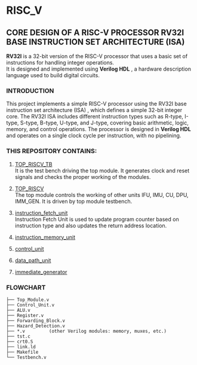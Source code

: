 # RISC_V

## CORE DESIGN OF A RISC-V PROCESSOR RV32I BASE INSTRUCTION SET ARCHITECTURE (ISA)

**RV32I** is a 32-bit version of the RISC-V processor that uses a basic set of instructions for handling integer operations.   
It is designed and implemented using **Verilog HDL** , a hardware description language used to build digital circuits.  

### INTRODUCTION
This project implements a simple RISC-V processor using the RV32I base instruction set architecture (ISA) , which defines a simple 32-bit integer core.
The RV32I ISA includes different instruction types such as R-type, I-type, S-type, B-type, U-type, and J-type, covering basic arithmetic, logic, memory, and control operations.
The processor is designed in **Verilog HDL** and operates on a single clock cycle per instruction, with no pipelining.  

### THIS REPOSITORY CONTAINS:
1. [TOP_RISCV_TB]()  
It is the test bench driving the top module. It generates clock and reset signals and checks the proper working of the modules.  
   
2. [TOP_RISCV](https://github.com/ShankhalikaMallick/RISC_V/blob/main/TOP_RISCV.v)   
The top module controls the working of other units IFU, IMU, CU, DPU, IMM_GEN. It is driven by top module testbench.  

3. [instruction_fetch_unit](https://github.com/ShankhalikaMallick/RISC_V/blob/main/IFU.v)  
Instruction Fetch Unit is used to update program counter based on instruction type and also updates the return address location.

4. [instruction_memory_unit]()
8. [control_unit]()
9. [data_path_unit]()
10. [immediate_generator]()


### FLOWCHART
```
├── Top_Module.v
├── Control_Unit.v
├── ALU.v
├── Register.v
├── Forwarding_Block.v
├── Hazard_Detection.v
├── *.v         (other Verilog modules: memory, muxes, etc.)
├── tst.c
├── crt0.S
├── link.ld
├── Makefile
└── Testbench.v
```



